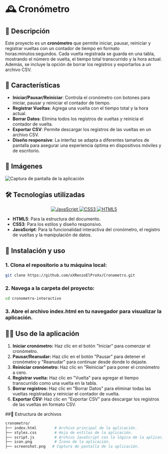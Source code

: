 # 🕰️ Cronómetro

## 📖 Descripción
Este proyecto es un **cronómetro** que permite iniciar, pausar, reiniciar y registrar vueltas con un contador de tiempo en formato horas:minutos:segundos. Cada vuelta registrada se guarda en una tabla, mostrando el número de vuelta, el tiempo total transcurrido y la hora actual. Además, se incluye la opción de borrar los registros y exportarlos a un archivo CSV.

## 🌟 Características
- **Iniciar/Pausar/Reiniciar**: Controla el cronómetro con botones para iniciar, pausar y reiniciar el contador de tiempo.
- **Registrar Vueltas**: Agrega una vuelta con el tiempo total y la hora actual.
- **Borrar Datos**: Elimina todos los registros de vueltas y reinicia el contador de vuelta.
- **Exportar CSV**: Permite descargar los registros de las vueltas en un archivo CSV.
- **Diseño responsive**: La interfaz se adapta a diferentes tamaños de pantalla para asegurar una experiencia óptima en dispositivos móviles y de escritorio.

## 📸 Imágenes
![Captura de pantalla de la aplicación](./screenshot.jpeg)

## 🛠️ Tecnologías utilizadas
<p align="center">
  <a href="https://developer.mozilla.org/es/docs/Web/JavaScript" target="_blank">
    <img src="https://img.shields.io/badge/JavaScript-F7DF1E?style=for-the-badge&logo=javascript&logoColor=black" alt="JavaScript"/>
  </a>
  <a href="https://developer.mozilla.org/es/docs/Web/CSS" target="_blank">
    <img src="https://img.shields.io/badge/CSS3-1572B6?style=for-the-badge&logo=css3&logoColor=white" alt="CSS3"/>
  </a>
  <a href="https://developer.mozilla.org/es/docs/HTML/HTML5" target="_blank">
    <img src="https://img.shields.io/badge/HTML5-E34F26?style=for-the-badge&logo=html5&logoColor=white" alt="HTML5"/>
  </a>
</p>

- **HTML5**: Para la estructura del documento.
- **CSS3**: Para los estilos y diseño responsivo.
- **JavaScript**: Para la funcionalidad interactiva del cronómetro, el registro de vueltas y la manipulación de datos.

## 🚀 Instalación y uso
### 1. Clona el repositorio a tu máquina local:
```bash
git clone https://github.com/xXRenzoElProXx/Cronometro.git
```
### 2. Navega a la carpeta del proyecto:
```bash
cd cronometro-interactivo
```
### 3. Abre el archivo index.html en tu navegador para visualizar la aplicación.
 
## 🧑‍💻 Uso de la aplicación
1. **Iniciar cronómetro:** Haz clic en el botón "Iniciar" para comenzar el cronómetro.
2. **Pausar/Reanudar:** Haz clic en el botón "Pausar" para detener el cronómetro y "Reanudar" para continuar desde donde lo dejaste.
3. **Reiniciar cronómetro:** Haz clic en "Reiniciar" para poner el cronómetro a cero.
4. **Registrar vuelta:** Haz clic en "Vuelta" para agregar el tiempo transcurrido como una vuelta en la tabla.
5. **Borrar registros:** Haz clic en "Borrar Datos" para eliminar todas las vueltas registradas y reiniciar el contador de vuelta.
6. **Exportar CSV:** Haz clic en "Exportar CSV" para descargar los registros de las vueltas en formato CSV.

##📂 Estructura de archivos
```bash
cronometro/
├── index.html        # Archivo principal de la aplicación.
├── styles.css        # Hoja de estilos de la aplicación.
├── script.js         # Archivo JavaScript con la lógica de la aplicación.
├── icon.png          # Ícono de la aplicación.
├── screenshot.png   # Captura de pantalla de la aplicación.
```
